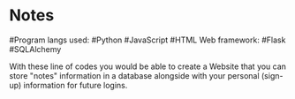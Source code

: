 # Notes
#Program langs used:
#Python
#JavaScript
#HTML 
Web framework:
 #Flask
 #SQLAlchemy 

With these line of codes you would be able to create a Website that you can store "notes" information in a database alongside with your personal (sign-up) information for future logins. 
